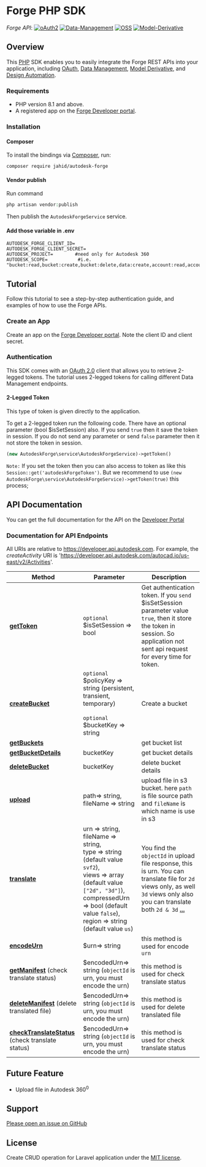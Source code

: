 # Forge PHP SDK

*Forge API*:
[![oAuth2](https://img.shields.io/badge/oAuth2-v1-green.svg)](http://autodesk-forge.github.io/)
[![Data-Management](https://img.shields.io/badge/Data%20Management-v1-green.svg)](http://autodesk-forge.github.io/)
[![OSS](https://img.shields.io/badge/OSS-v2-green.svg)](http://autodesk-forge.github.io/)
[![Model-Derivative](https://img.shields.io/badge/Model%20Derivative-v2-green.svg)](http://autodesk-forge.github.io/)

## Overview
This [PHP](http://php.net/) SDK enables you to easily integrate the Forge REST APIs
into your application, including [OAuth](https://developer.autodesk.com/en/docs/oauth/v2/overview/),
[Data Management](https://developer.autodesk.com/en/docs/data/v2/overview/),
[Model Derivative](https://developer.autodesk.com/en/docs/model-derivative/v2/overview/),
and [Design Automation](https://developer.autodesk.com/en/docs/design-automation/v2/overview/).

### Requirements
* PHP version 8.1 and above.
* A registered app on the [Forge Developer portal](https://developer.autodesk.com/myapps).

### Installation
#### Composer

To install the bindings via [Composer](http://getcomposer.org/), run:
```
composer require jahid/autodesk-forge
```
#### Vendor publish
Run command 
```php
php artisan vendor:publish
```
Then publish the `AutodeskForgeService` service.

#### Add those variable in .env 
```dotenv
AUTODESK_FORGE_CLIENT_ID=
AUTODESK_FORGE_CLIENT_SECRET=
AUTODESK_PROJECT=        #need only for Autodesk 360
AUTODESK_SCOPE=           #i.e. "bucket:read,bucket:create,bucket:delete,data:create,account:read,account:write,data:write,data:read,code:all"
```
## Tutorial
Follow this tutorial to see a step-by-step authentication guide, and examples of how to use the Forge APIs.

### Create an App
Create an app on the [Forge Developer portal](https://developer.autodesk.com/myapps). Note the client ID and client secret.

### Authentication
This SDK comes with an [OAuth 2.0](https://developer.autodesk.com/en/docs/oauth/v2/overview/) client that allows you to
retrieve 2-legged tokens. The tutorial uses 2-legged tokens for calling different Data Management endpoints.

#### 2-Legged Token

This type of token is given directly to the application.

To get a 2-legged token run the following code. There have an optional parameter (bool $isSetSession) also. If you send ``true`` then it save the token in session. If you do not send any parameter or send ``false`` parameter then it not store the token in session.

```php 
(new AutodeskForge\service\AutodeskForgeService)->getToken()
```

``Note:`` If you set the token then you can also access to token as like this ```Session::get('autodeskForgeToken')```. But we recommend to use ```(new AutodeskForge\service\AutodeskForgeService)->getToken(true)``` this process;


## API Documentation

You can get the full documentation for the API on the [Developer Portal](https://developer.autodesk.com/)

### Documentation for API Endpoints

All URIs are relative to https://developer.api.autodesk.com. For example, the *createActivity* URI is 'https://developer.api.autodesk.com/autocad.io/us-east/v2/Activities'.


| Method                                                                                      | Parameter                                                                                                                                                                                                                       | Description                                                                                                                                                                                                            |
|---------------------------------------------------------------------------------------------|---------------------------------------------------------------------------------------------------------------------------------------------------------------------------------------------------------------------------------|------------------------------------------------------------------------------------------------------------------------------------------------------------------------------------------------------------------------|
| [**getToken**](docs/Authentication/Token.md#getToken)                                       | ``optional`` $isSetSession => bool                                                                                                                                                                                              | Get authentication token. If you ``send`` $isSetSession parameter value ``true``, then it store the token in session. So application not sent api request for every time for token.                                    |
| [**createBucket**](docs/Bucket/Bucket.md#createBucket)                                      | ``optional`` $policyKey => string (persistent, transient, temporary)<br/><br/> ``optional`` $bucketKey => string                                                                                                                | Create a bucket                                                                                                                                                                                                        |
| [**getBuckets**](docs/Bucket/Bucket.md#getBuckets)                                          |                                                                                                                                                                                                                                 | get bucket list                                                                                                                                                                                                        |
| [**getBucketDetails**](docs/Bucket/Bucket.md#getBucketDetails)                              | bucketKey                                                                                                                                                                                                                       | get bucket details                                                                                                                                                                                                     |
| [**deleteBucket**](docs/Bucket/Bucket.md#deleteBucket)                                      | bucketKey                                                                                                                                                                                                                       | delete bucket details                                                                                                                                                                                                  |
| [**upload**](docs/S3File/S3File.md#upload)                                                  | path=> string, fileName => string                                                                                                                                                                                               | upload file in s3 bucket. here `path` is file source path and `fileName` is which name is use in s3                                                                                                                    |
| [**translate**](docs/Manifest/Manifest.md#translate)                                        | urn => string, fileName => string, <br/>type => string (default value  `svf2`), <br/> views => array (default value `["2d", "3d"]`), <br/> compressedUrn => bool (default value `false`), region => string (default value `us`) | You find the `objectId` in upload file response, this is urn. You can translate file for `2d` views only, as well `3d` views only also you can translate both `2d & 3d` [**...**](docs/Manifest/Manifest.md#translate) |
| [**encodeUrn**](docs/Manifest/Manifest.md#encodeUrn)                                        | $urn=> string                                                                                                                                                                                                                   | this method is used for encode `urn`                                                                                                                                                                                   |
| [**getManifest**](docs/Manifest/Manifest.md#getManifest)  (check translate status)          | $encodedUrn=> string (`objectId` is urn, you must encode the urn)                                                                                                                                                               | this method is used for check translate status                                                                                                                                                                         |
| [**deleteManifest**](docs/Manifest/Manifest.md#deleteManifest)  (delete translated file)    | $encodedUrn=> string (`objectId` is urn, you must encode the urn)                                                                                                                                                               | this method is used for delete translated file                                                                                                                                                                         |
| [**checkTranslateStatus**](docs/Manifest/Manifest.md#getManifest)  (check translate status) | $encodedUrn=> string (`objectId` is urn, you must encode the urn)                                                                                                                                                               | this method is used for check translate status                                                                                                                                                                         |
## Future Feature
* Upload file in Autodesk 360<sup>0</sup>

## Support

[Please open an issue on GitHub](https://github.com/Jahidhasan3323/autodesk-forge)


## License

Create CRUD operation for Laravel application under the [MIT license](https://opensource.org/licenses/MIT).
